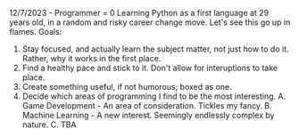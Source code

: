 12/7/2023 - Programmer = 0
Learning Python as a first language at 29 years old, in a random and risky career change move. Let's see this go up in flames.
Goals: 
1. Stay focused, and actually learn the subject matter, not just how to do it. Rather, why it works in the first place.
2. Find a healthy pace and stick to it. Don't allow for interuptions to take place.
3. Create something useful, if not humorous; boxed as one.
4. Decide which areas of programming I find to be the most interesting.
   A. Game Development - An area of consideration. Tickles my fancy.
   B. Machine Learning - A new interest. Seemingly endlessly complex by nature.
   C. TBA
